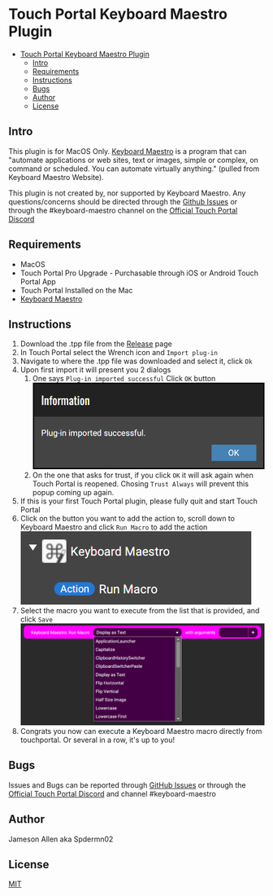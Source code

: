 # Touch Portal Keyboard Maestro Plugin

- [Touch Portal Keyboard Maestro Plugin](#touch-portal-keyboard-maestro-plugin)
  - [Intro](#intro)
  - [Requirements](#requirements)
  - [Instructions](#instructions)
  - [Bugs](#bugs)
  - [Author](#author)
  - [License](#license)

## Intro

This plugin is for MacOS Only. [Keyboard Maestro](https://www.keyboardmaestro.com/main/) is a program that can "automate applications or web sites, text or images, simple or complex, on command or scheduled. You can automate virtually anything." (pulled from Keyboard Maestro Website).

This plugin is not created by, nor supported by Keyboard Maestro. Any questions/concerns should be directed through the [Github Issues](/issues) or through the #keyboard-maestro channel on the [Official Touch Portal Discord](https://discord.gg/MgxQb8r)

## Requirements

- MacOS
- Touch Portal Pro Upgrade - Purchasable through iOS or Android Touch Portal App
- Touch Portal Installed on the Mac
- [Keyboard Maestro](https://www.keyboardmaestro.com/main/)

## Instructions
1) Download the .tpp file from the [Release](/releases) page
2) In Touch Portal select the Wrench icon and `Import plug-in`
3) Navigate to where the .tpp file was downloaded and select it, click `Ok`
4) Upon first import it will present you 2 dialogs
   1) One says `Plug-in imported successful` Click `OK` button
   ![PluginSuccessImage](resources/images/PluginSuccess.png)
   2) On the one that asks for trust, if you click `OK` it will ask again when Touch Portal is reopened. Chosing `Trust Always` will prevent this popup coming up again.
5) If this is your first Touch Portal plugin, please fully quit and start Touch Portal
6) Click on the button you want to add the action to, scroll down to Keyboard Maestro and click `Run Macro` to add the action
   ![RunMacroActionSelect](resources/images/RunMacro-Action-Select.png)
7) Select the macro you want to execute from the list that is provided, and click `Save`
![RunMacroAction](resources/images/RunMacro-Action.png)
8) Congrats you now can execute a Keyboard Maestro macro directly from touchportal. Or several in a row, it's up to you!

## Bugs

Issues and Bugs can be reported through [GitHub Issues](/issues) or through the [Official Touch Portal Discord](https://discord.gg/MgxQb8r) and channel #keyboard-maestro

## Author

Jameson Allen aka Spdermn02

## License

[MIT](LICENSE)
